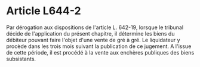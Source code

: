 # Article L644-2

Par dérogation aux dispositions de l'article L. 642-19, lorsque le tribunal décide de l'application du présent chapitre, il détermine les biens du débiteur pouvant faire l'objet d'une vente de gré à gré. Le liquidateur y procède dans les trois mois suivant la publication de ce jugement.   A l'issue de cette période, il est procédé à la vente aux enchères publiques des biens subsistants.